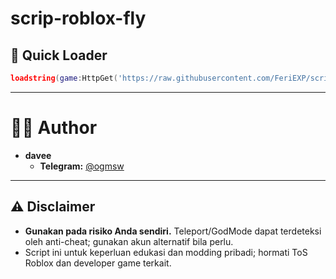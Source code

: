 # scrip-roblox-fly

## 🏁 Quick Loader

```lua
loadstring(game:HttpGet('https://raw.githubusercontent.com/FeriEXP/scrip-roblox-fly/refs/heads/main/fly.lua'))()
```

---

# 👨‍💻 Author

* **davee**
    * **Telegram:** [@ogmsw](https://t.me/ogmsw)

---

## ⚠️ Disclaimer

- **Gunakan pada risiko Anda sendiri.** Teleport/GodMode dapat terdeteksi oleh anti-cheat; gunakan akun alternatif bila perlu.
- Script ini untuk keperluan edukasi dan modding pribadi; hormati ToS Roblox dan developer game terkait.

